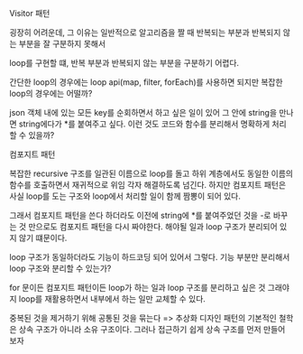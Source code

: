 Visitor 패턴

굉장히 어려운데, 그 이유는 일반적으로 알고리즘을 짤 때
반복되는 부분과 반복되지 않는 부분을 잘 구분하지 못해서

loop를 구현할 떄,
반복 부분과 반복되지 않는 부분을 구분하기 어렵다.

간단한 loop의 경우에는 loop api(map, filter, forEach)를 사용하면 되지만
복잡한 loop의 경우에는 어떨까?

json 객체 내에 있는 모든 key를 순회하면서 하고 싶은 일이 있어
그 안에 string을 만나면 string에다가 \*를 붙여주고 싶다.
이런 것도 코드와 함수를 분리해서 명확하게 처리할 수 있을까?

컴포지트 패턴

복잡한 recursive 구조를 일관된 이름으로 loop를 돌고
하위 계층에서도 동일한 이름의 함수를 호출하면서 재귀적으로 위임
각자 해결하도록 넘긴다.
하지만 컴포지트 패턴은 사실
loop를 도는 구조와 loop에서 처리할 일이 함께 짬뽕이 되어 있다.

그래서 컴포지트 패턴을 쓴다 하더라도
이전에 string에 \*를 붙여주었던 것을 -로 바꾸는 것 만으로도 컴포지트 패턴을 다시 짜야한다.
해야될 일과 loop 구조가 분리되어 있지 않기 떄문이다.

loop 구조가 동일하더라도 기능이 하드코딩 되어 있어서 그렇다.
기능 부분만 분리해서 loop 구조와 분리할 수 있는가?

for 문이든 컴포지트 패턴이든 loop가 하는 일과 loop 구조를 분리하고 싶은 것
그래야지 loop를 재활용하면서 내부에서 하는 일만 교체할 수 있다.

중복된 것을 제거하기 위해 공통된 것을 묶는다 => 추상화
디자인 패턴의 기본적인 철학은 상속 구조가 아니라 소유 구조이다.
그러나 접근하기 쉽게 상속 구조를 먼저 만들어 보자
